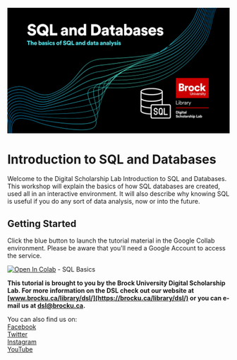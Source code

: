 ![Workshop Splash](SQL_and_Databases.png)


# Introduction to SQL and Databases
Welcome to the Digital Scholarship Lab Introduction to SQL and Databases. This workshop will explain the basics of how SQL databases are created, used all in an interactive environment. It will also describe why knowing SQL is useful if you do any sort of data analysis, now or into the future.

## Getting Started



Click the blue button to launch the tutorial material in the Google Collab environment. Please be aware that you'll need a Google Account to access the service.



[![Open In Colab](https://colab.research.google.com/assets/colab-badge.svg)](https://colab.research.google.com/github/BrockDSL/SQL-Workshop/blob/main/SQL_Basics.ipynb) - SQL Basics





**This tutorial is brought to you by the Brock University Digital Scholarship Lab.  For more information on the DSL check out our website at [www.brocku.ca/library/dsl/](https://brocku.ca/library/dsl/) or you can e-mail us at dsl@brocku.ca.**  

You can also find us on:  
[Facebook](https://www.facebook.com/Brock-University-Digital-Scholarship-Lab-349407235866792/)  
[Twitter](https://twitter.com/brock_dsl)  
[Instagram](https://www.instagram.com/brock_dsl/?hl=en)  
[YouTube](https://www.youtube.com/channel/UC2eEqPkDo-1N3qilxv-N_1g/featured?view_as=subscriber)

